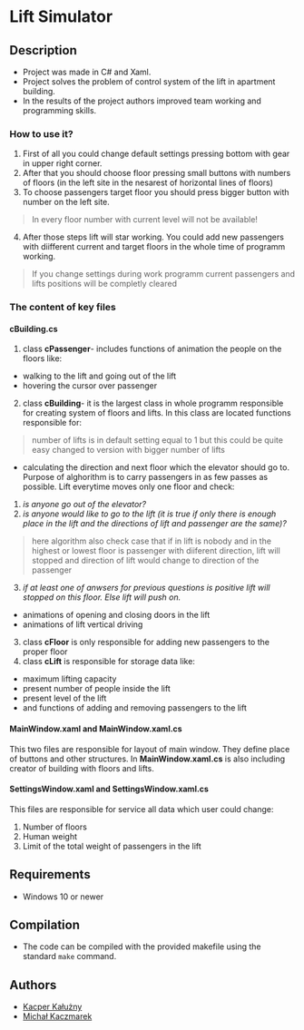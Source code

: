 # Lift Simulator

## Description
- Project was made in C# and Xaml.
- Project solves the problem of control system of the lift in apartment building.
- In the results of the project authors improved team working and programming skills. 

### How to use it?
1. First of all you could change default settings pressing bottom with gear in upper right corner.
2. After that you should choose floor pressing small buttons with numbers of floors (in the left site in the nesarest of horizontal lines of floors)
3. To choose passengers target floor you should press bigger button with number on the left site. 
> In every floor number with current level will not be available!
4. After those steps lift will star working. You could add new passengers with diifferent current and target floors in the whole time of programm working.
> If you change settings during work programm current passengers and lifts positions will be completly cleared 

### The content of key files
#### cBuilding.cs
1. class **cPassenger**- includes functions of animation the people on the floors like:
* walking to the lift and going out of the lift
* hovering the cursor over passenger
2. class **cBuilding**- it is the largest class in whole programm responsible for creating system of floors and lifts. In this class are located functions responsible for:
> number of lifts is in default setting equal to 1 but this could be quite easy changed to version with bigger number of lifts 
* calculating the direction and next floor which the elevator should go to.
Purpose of alghorithm is to carry passengers in as few passes as possible. Lift everytime moves only one floor and check:
1. *is anyone go out of the elevator?*
2. *is anyone would like to go to the lift (it is true if only there is enough place in the lift and the directions of lift and passenger are the same)?*
>here algorithm also check case that if in lift is nobody and in the highest or lowest floor is passenger with diiferent direction, lift will stopped and direction of lift would change to direction of the passenger 
3. *if at least one of anwsers for previous questions is positive lift will stopped on this floor. Else lift will push on.*
* animations of opening and closing doors in the lift 
* animations of lift vertical driving
3. class **cFloor** is only responsible for adding new passengers to the proper floor
4. class **cLift** is responsible for storage data like:
* maximum lifting capacity
* present number of people inside the lift
* present level of the lift
* and functions of adding and removing passengers to the lift
#### **MainWindow.xaml** and **MainWindow.xaml.cs**
This two files are responsible for layout of main window. They define place of buttons and other structures. In **MainWindow.xaml.cs** is also including creator of building with floors and lifts.
#### **SettingsWindow.xaml** and **SettingsWindow.xaml.cs**
This files are responsible for service all data which user could change:
1. Number of floors
2. Human weight
3. Limit of the total weight of passengers in the lift
	
## Requirements
* Windows 10 or newer
## Compilation
* The code can be compiled with the provided makefile using the standard `make` command.
## Authors
- [Kacper Kałużny](https://github.com/kacperkaluzny)
- [Michał Kaczmarek](https://github.com/sMichalKacz)
